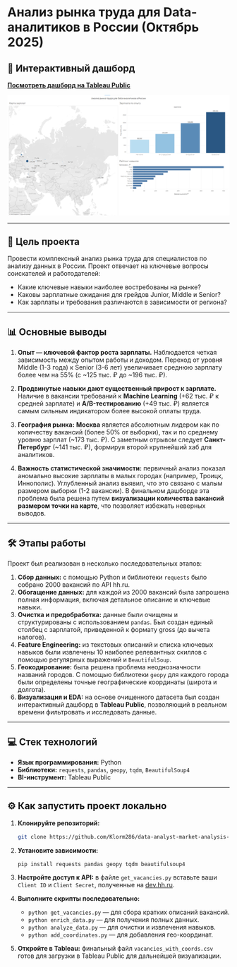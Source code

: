 # Анализ рынка труда для Data-аналитиков в России (Октябрь 2025)

## 🚀 Интерактивный дашборд

**[Посмотреть дашборд на Tableau Public](https://public.tableau.com/views/Data-_17612546361120/Dashboard1?:language=en-US&:sid=&:redirect=auth&:display_count=n&:origin=viz_share_link)**

![Скриншот дашборда](dashboard_screenshot.png)

---

## 🎯 Цель проекта

Провести комплексный анализ рынка труда для специалистов по анализу данных в России. Проект отвечает на ключевые вопросы соискателей и работодателей:
*   Какие ключевые навыки наиболее востребованы на рынке?
*   Каковы зарплатные ожидания для грейдов Junior, Middle и Senior?
*   Как зарплаты и требования различаются в зависимости от региона?

---

## 📊 Основные выводы

1.  **Опыт — ключевой фактор роста зарплаты.** Наблюдается четкая зависимость между опытом работы и доходом. Переход от уровня Middle (1-3 года) к Senior (3-6 лет) увеличивает среднюю зарплату более чем на 55% (с ~125 тыс. ₽ до ~196 тыс. ₽).

2.  **Продвинутые навыки дают существенный прирост к зарплате.** Наличие в вакансии требований к **Machine Learning** (+62 тыс. ₽ к средней зарплате) и **A/B-тестированию** (+49 тыс. ₽) является самым сильным индикатором более высокой оплаты труда.

3.  **География рынка:** **Москва** является абсолютным лидером как по количеству вакансий (более 50% от выборки), так и по среднему уровню зарплат (~173 тыс. ₽). С заметным отрывом следует **Санкт-Петербург** (~141 тыс. ₽), формируя второй крупнейший хаб для аналитиков.

4.  **Важность статистической значимости:** первичный анализ показал аномально высокие зарплаты в малых городах (например, Троицк, Иннополис). Углубленный анализ выявил, что это связано с малым размером выборки (1-2 вакансии). В финальном дашборде эта проблема была решена путем **визуализации количества вакансий размером точки на карте**, что позволяет избежать неверных выводов.

---

## 🛠️ Этапы работы

Проект был реализован в несколько последовательных этапов:

1.  **Сбор данных:** с помощью Python и библиотеки `requests` было собрано 2000 вакансий по API hh.ru.
2.  **Обогащение данных:** для каждой из 2000 вакансий была запрошена полная информация, включая детальное описание и ключевые навыки.
3.  **Очистка и предобработка:** данные были очищены и структурированы с использованием `pandas`. Был создан единый столбец с зарплатой, приведенной к формату gross (до вычета налогов).
4.  **Feature Engineering:** из текстовых описаний и списка ключевых навыков были извлечены 10 наиболее релевантных скиллов с помощью регулярных выражений и `BeautifulSoup`.
5.  **Геокодирование:** была решена проблема неоднозначности названий городов. С помощью библиотеки `geopy` для каждого города были определены точные географические координаты (широта и долгота).
6.  **Визуализация и EDA:** на основе очищенного датасета был создан интерактивный дашборд в **Tableau Public**, позволяющий в реальном времени фильтровать и исследовать данные.

---

## 💻 Стек технологий

*   **Язык программирования:** Python
*   **Библиотеки:** `requests`, `pandas`, `geopy`, `tqdm`, `BeautifulSoup4`
*   **BI-инструмент:** Tableau Public

---

## ⚙️ Как запустить проект локально

1.  **Клонируйте репозиторий:**
    ```bash
    git clone https://github.com/Klorm286/data-analyst-market-analysis-russia.git
    ```
2.  **Установите зависимости:**
    ```bash
    pip install requests pandas geopy tqdm beautifulsoup4
    ```
3.  **Настройте доступ к API:**
    в файле `get_vacancies.py` вставьте ваши `Client ID` и `Client Secret`, полученные на [dev.hh.ru](https://dev.hh.ru/).

4.  **Выполните скрипты последовательно:**
    *   `python get_vacancies.py` — для сбора кратких описаний вакансий.
    *   `python enrich_data.py` — для получения полных данных.
    *   `python analyze_data.py` — для очистки и извлечения навыков.
    *   `python add_coordinates.py` — для добавления гео-координат.

5.  **Откройте в Tableau:**
    финальный файл `vacancies_with_coords.csv` готов для загрузки в Tableau Public для дальнейшей визуализации.
